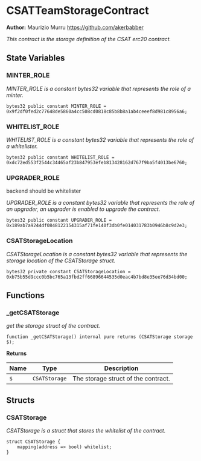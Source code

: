 # CSATTeamStorageContract
**Author:**
Maurizio Murru https://github.com/akerbabber

*This contract is the storage definition of the CSAT erc20 contract.*


## State Variables
### MINTER_ROLE
*MINTER_ROLE is a constant bytes32 variable that represents the role of a minter.*


```solidity
bytes32 public constant MINTER_ROLE = 0x9f2df0fed2c77648de5860a4cc508cd0818c85b8b8a1ab4ceeef8d981c8956a6;
```


### WHITELIST_ROLE
*WHITELIST_ROLE is a constant bytes32 variable that represents the role of a whitelister.*


```solidity
bytes32 public constant WHITELIST_ROLE = 0xdc72ed553f2544c34465af23b847953efeb813428162d767f9ba5f4013be6760;
```


### UPGRADER_ROLE
backend should be whitelister

*UPGRADER_ROLE is a constant bytes32 variable that represents the role of an upgrader,
an upgrader is enabled to upgrade the contract.*


```solidity
bytes32 public constant UPGRADER_ROLE = 0x189ab7a9244df0848122154315af71fe140f3db0fe014031783b0946b8c9d2e3;
```


### CSATStorageLocation
*CSATStorageLocation is a constant bytes32 variable that represents the storage location of the CSATStorage struct.*


```solidity
bytes32 private constant CSATStorageLocation = 0xb75b55d9ccc0b5bc765a13fbd2ff66896644535d0eac4b7bd8e35ee76d34bd00;
```


## Functions
### _getCSATStorage

*get the storage struct of the contract.*


```solidity
function _getCSATStorage() internal pure returns (CSATStorage storage $);
```
**Returns**

|Name|Type|Description|
|----|----|-----------|
|`$`|`CSATStorage`|The storage struct of the contract.|


## Structs
### CSATStorage
*CSATStorage is a struct that stores the whitelist of the contract.*


```solidity
struct CSATStorage {
    mapping(address => bool) whitelist;
}
```

